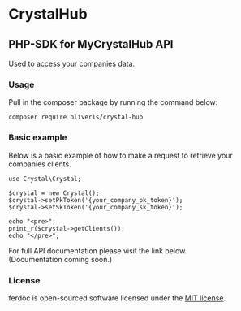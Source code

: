 # CrystalHub
## PHP-SDK for MyCrystalHub API

<p>Used to access your companies data.</p>

### Usage
<p>Pull in the composer package by running the command below:</p>

```
composer require oliveris/crystal-hub
```

### Basic example
<p>Below is a basic example of how to make a request to retrieve your companies clients.</p>

```
use Crystal\Crystal;

$crystal = new Crystal();
$crystal->setPkToken('{your_company_pk_token}');
$crystal->setSkToken('{your_company_sk_token}');

echo "<pre>";
print_r($crystal->getClients());
echo "</pre>";
```

<p>For full API documentation please visit the link below.<br>(Documentation coming soon.)</p>

### License

ferdoc is open-sourced software licensed under the [MIT license](https://opensource.org/licenses/MIT).